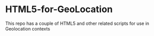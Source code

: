 # HTML5-for-GeoLocation
This repo has a couple of HTML5 and other related scripts for use in Geolocation contexts
